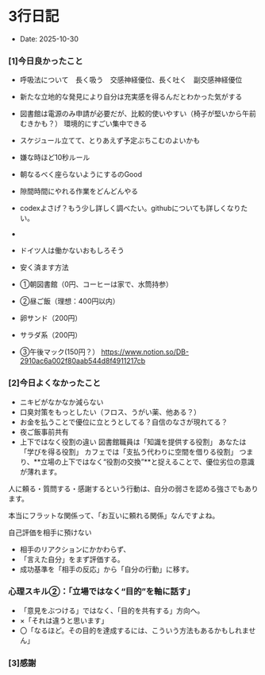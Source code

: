 # 3行日記

- Date: 2025-10-30

### [1]今日良かったこと

- 呼吸法について　長く吸う　交感神経優位、長く吐く　副交感神経優位
- 新たな立地的な発見により自分は充実感を得るんだとわかった気がする
- 図書館は電源のみ申請が必要だが、比較的使いやすい（椅子が堅いから午前むきかも？）
環境的にすごい集中できる

- スケジュール立てて、とりあえず予定ぶちこむのよいかも
- 嫌な時ほど10秒ルール
- 朝なるべく座らないようにするのGood
- 隙間時間にやれる作業をどんどんやる
- codexよさげ？もう少し詳しく調べたい。githubについても詳しくなりたい。
- 
- ドイツ人は働かないおもしろそう
- 安く済ます方法
- ①朝図書館（0円、コーヒーは家で、水筒持参）
- ②昼ご飯（理想：400円以内）
- 卵サンド（200円）
- サラダ系（200円）
- ③午後マック(150円？）
https://www.notion.so/DB-2910ac6a002f80aab544d8f4911217cb



### [2]今日よくなかったこと

- ニキビがなかなか減らない
- 口臭対策をもっとしたい（フロス、うがい薬、他ある？）
- お金を払うことで優位に立とうとしてる？自信のなさが現れてる？
- 夜ご飯事前共有
- 上下ではなく役割の違い
図書館職員は「知識を提供する役割」
あなたは「学びを得る役割」
カフェでは「支払う代わりに空間を借りる役割」
つまり、**立場の上下ではなく“役割の交換”**と捉えることで、優位劣位の意識が薄れます。

人に頼る・質問する・感謝するという行動は、自分の弱さを認める強さでもあります。

本当にフラットな関係って、「お互いに頼れる関係」なんですよね。

自己評価を相手に預けない

- 相手のリアクションにかかわらず、
- 「言えた自分」をまず評価する。
- 成功基準を「相手の反応」から「自分の行動」に移す。
### 心理スキル②：「立場ではなく“目的”を軸に話す」

- 「意見をぶつける」ではなく、「目的を共有する」方向へ。
- ×「それは違うと思います」
- 〇「なるほど。その目的を達成するには、こういう方法もあるかもしれません」




### [3]感謝



